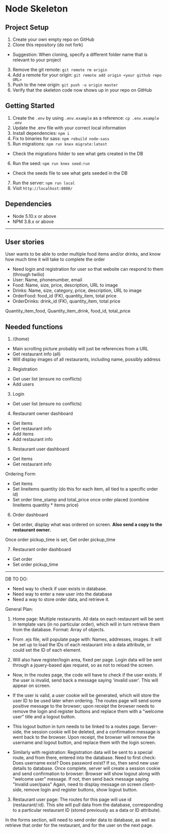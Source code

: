 # Node Skeleton

## Project Setup

1. Create your own empty repo on GitHub
2. Clone this repository (do not fork)
  - Suggestion: When cloning, specify a different folder name that is relevant to your project
3. Remove the git remote: `git remote rm origin`
4. Add a remote for your origin: `git remote add origin <your github repo URL>`
5. Push to the new origin: `git push -u origin master`
6. Verify that the skeleton code now shows up in your repo on GitHub

## Getting Started

1. Create the `.env` by using `.env.example` as a reference: `cp .env.example .env`
2. Update the .env file with your correct local information
3. Install dependencies: `npm i`
4. Fix to binaries for sass: `npm rebuild node-sass`
5. Run migrations: `npm run knex migrate:latest`
  - Check the migrations folder to see what gets created in the DB
6. Run the seed: `npm run knex seed:run`
  - Check the seeds file to see what gets seeded in the DB
7. Run the server: `npm run local`
8. Visit `http://localhost:8080/`

## Dependencies

- Node 5.10.x or above
- NPM 3.8.x or above

-----------------------------------------------------

## User stories

User wants to be able to order multiple food items and/or drinks, and know how much time it will take to complete the order

- Need login and registration for user so that website can respond to them (through twilio)
- User: Name, phonenumber, email
- Food: Name, size, price, description, URL to image
- Drinks: Name, size, category, price, description, URL to image
- OrderFood: food_id (FK), quantity_item, total price
- OrderDrinks: drink_id (FK), quantity_item, total price

Quantity_item_food, Quantity_item_drink, food_id, total_price

## Needed functions

1. /(home)
- Main scrolling picture probably will just be references from a URL
- Get restaurant info (all)
- Will display images of all restaurants, including name, possibly address

2. Registration
- Get user list (ensure no conflicts)
- Add users

3. Login
- Get user list (ensure no conflicts)

4. Restaurant owner dashboard
- Get items
- Get restaurant info
- Add items
- Add restaurant info

5. Restaurant user dashboard
- Get items
- Get restaurant info

Ordering Form
- Get items
- Set lineitems quantity (do this for each item, all tied to a specific order id)
- Set order time_stamp and total_price once order placed (combine lineitems quantity * items price)

6. Order dashboard
- Get order, display what was ordered on screen. 
**Also send a copy to the restaurant owner.**

Once order pickup_time is set, Get order pickup_time

7. Restaurant order dashboard
- Get order
- Set order pickup_time

---------------------------------------------------------
DB TO DO:
- Need way to check if user exists in database.
- Need way to enter a new user into the database
- Need a way to store order data, and retrieve it.


General Plan:

1. Home page: Multiple restaurants. All data on each restaurant will be sent in template vars (in no particular order), which will in turn retrieve them from the database. Format: Array of objects.
- From .ejs file, will populate page with: Names, addresses, images. It will be set up to load the IDs of each restaurant into a data attribute, or could set the ID of each element.

2. Will also have register/login area, fixed per page. Login data will be sent through a jquery-based ajax request, so as not to reload the screen.

- Now, in the routes page, the code will have to check if the user exists. If the user is invalid, send back a message saying 'invalid user'. This will appear on screen.
- If the user is valid, a user cookie will be generated, which will store the user ID to be used later when ordering. The routes page will send some positive message to the browser; upon receipt the browser needs to remove the login and register buttons and replace them with a "welcome user" title and a logout button.
- This logout button in turn needs to be linked to a routes page. Server-side, the session cookie will be deleted, and a confirmation message is went back to the browser. Upon receipt, the browser will remove the username and logout button, and replace them with the login screen.

- Similarly with registration: Registration data will be sent to a special route, and from there, entered into the database. Need to first check: Does username exist? Does password exist? 
  If so, then send new user details to database.
    Once complete, server will create a session cookie and send confirmation to browser: Browser will show logout along with "welcome user" message.
  If not, then send back message saying "Invalid user/pass"
    Again, need to display message on screen client-side, remove login and register buttons, show logout button.

3. Restaurant user page: The routes for this page will use id (restaurant/:id). 
This site will pull data from the database, corresponding to a particular restaurant ID (stored previously as a data or ID attribute).

In the forms section, will need to send order data to database, as well as retrieve that order for the restaurant, and for the user on the next page.



















